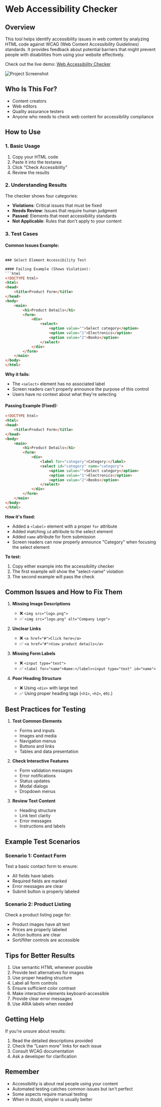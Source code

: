 # Web Accessibility Checker

## Overview
This tool helps identify accessibility issues in web content by analyzing HTML code against WCAG (Web Content Accessibility Guidelines) standards. It provides feedback about potential barriers that might prevent people with disabilities from using your website effectively.

Check out the live demo: [Web Accessibility Checker](https://accessibilty-webchecker.vercel.app/)

![Project Screenshot](./screenshot.png)

## Who Is This For?
- Content creators
- Web editors
- Quality assurance testers
- Anyone who needs to check web content for accessibility compliance

## How to Use

### 1. Basic Usage
1. Copy your HTML code
2. Paste it into the textarea
3. Click "Check Accessibility"
4. Review the results

### 2. Understanding Results

The checker shows four categories:
- **Violations**: Critical issues that must be fixed
- **Needs Review**: Issues that require human judgment
- **Passed**: Elements that meet accessibility standards
- **Not Applicable**: Rules that don't apply to your content

### 3. Test Cases

#### Common Issues Example:
```html

### Select Element Accessibility Test

#### Failing Example (Shows Violation):
```html
<!DOCTYPE html>
<html>
<head>
    <title>Product Form</title>
</head>
<body>
    <main>
        <h1>Product Details</h1>
        <form>
            <div>
                <select>
                    <option value="">Select category</option>
                    <option value="1">Electronics</option>
                    <option value="2">Books</option>
                </select>
            </div>
        </form>
    </main>
</body>
</html>
```

**Why it fails:**
- The `<select>` element has no associated label
- Screen readers can't properly announce the purpose of this control
- Users have no context about what they're selecting

#### Passing Example (Fixed):
```html
<!DOCTYPE html>
<html>
<head>
    <title>Product Form</title>
</head>
<body>
    <main>
        <h1>Product Details</h1>
        <form>
            <div>
                <label for="category">Category:</label>
                <select id="category" name="category">
                    <option value="">Select category</option>
                    <option value="1">Electronics</option>
                    <option value="2">Books</option>
                </select>
            </div>
        </form>
    </main>
</body>
</html>
```

**How it's fixed:**
- Added a `<label>` element with a proper `for` attribute
- Added matching `id` attribute to the select element
- Added `name` attribute for form submission
- Screen readers can now properly announce "Category" when focusing the select element

**To test:**
1. Copy either example into the accessibility checker
2. The first example will show the "select-name" violation
3. The second example will pass the check

## Common Issues and How to Fix Them

1. **Missing Image Descriptions**
   - ❌ `<img src="logo.png">`
   - ✅ `<img src="logo.png" alt="Company Logo">`

2. **Unclear Links**
   - ❌ `<a href="#">Click here</a>`
   - ✅ `<a href="#">View product details</a>`

3. **Missing Form Labels**
   - ❌ `<input type="text">`
   - ✅ `<label for="name">Name:</label><input type="text" id="name">`

4. **Poor Heading Structure**
   - ❌ Using `<div>` with large text
   - ✅ Using proper heading tags (`<h1>`, `<h2>`, etc.)

## Best Practices for Testing

1. **Test Common Elements**
   - Forms and inputs
   - Images and media
   - Navigation menus
   - Buttons and links
   - Tables and data presentation

2. **Check Interactive Features**
   - Form validation messages
   - Error notifications
   - Status updates
   - Modal dialogs
   - Dropdown menus

3. **Review Text Content**
   - Heading structure
   - Link text clarity
   - Error messages
   - Instructions and labels

## Example Test Scenarios

### Scenario 1: Contact Form
Test a basic contact form to ensure:
- All fields have labels
- Required fields are marked
- Error messages are clear
- Submit button is properly labeled

### Scenario 2: Product Listing
Check a product listing page for:
- Product images have alt text
- Prices are properly labeled
- Action buttons are clear
- Sort/filter controls are accessible

## Tips for Better Results

1. Use semantic HTML whenever possible
2. Provide text alternatives for images
3. Use proper heading structure
4. Label all form controls
5. Ensure sufficient color contrast
6. Make interactive elements keyboard-accessible
7. Provide clear error messages
8. Use ARIA labels when needed

## Getting Help

If you're unsure about results:
1. Read the detailed descriptions provided
2. Check the "Learn more" links for each issue
3. Consult WCAG documentation
4. Ask a developer for clarification

## Remember
- Accessibility is about real people using your content
- Automated testing catches common issues but isn't perfect
- Some aspects require manual testing
- When in doubt, simpler is usually better